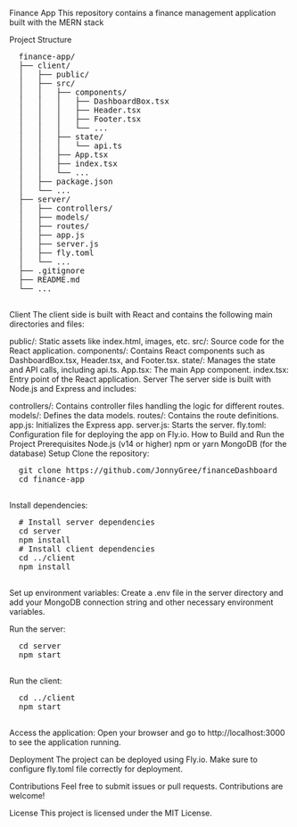 Finance App
This repository contains a finance management application built with the MERN stack

  Project Structure
  <pre>
  finance-app/
  ├── client/
  │   ├── public/
  │   ├── src/
  │   │   ├── components/
  │   │   │   ├── DashboardBox.tsx
  │   │   │   ├── Header.tsx
  │   │   │   ├── Footer.tsx
  │   │   │   └── ...
  │   │   ├── state/
  │   │   │   └── api.ts
  │   │   ├── App.tsx
  │   │   ├── index.tsx
  │   │   └── ...
  │   ├── package.json
  │   └── ...
  ├── server/
  │   ├── controllers/
  │   ├── models/
  │   ├── routes/
  │   ├── app.js
  │   ├── server.js
  │   ├── fly.toml
  │   └── ...
  ├── .gitignore
  ├── README.md
  └── ...
  </pre>

Client
The client side is built with React and contains the following main directories and files:

public/: Static assets like index.html, images, etc.
src/: Source code for the React application.
components/: Contains React components such as DashboardBox.tsx, Header.tsx, and Footer.tsx.
state/: Manages the state and API calls, including api.ts.
App.tsx: The main App component.
index.tsx: Entry point of the React application.
Server
The server side is built with Node.js and Express and includes:

controllers/: Contains controller files handling the logic for different routes.
models/: Defines the data models.
routes/: Contains the route definitions.
app.js: Initializes the Express app.
server.js: Starts the server.
fly.toml: Configuration file for deploying the app on Fly.io.
How to Build and Run the Project
Prerequisites
Node.js (v14 or higher)
npm or yarn
MongoDB (for the database)
Setup
Clone the repository:

  <pre>
  git clone https://github.com/JonnyGree/financeDashboard
  cd finance-app
  </pre>

Install dependencies:

  <pre>
  # Install server dependencies
  cd server
  npm install
  # Install client dependencies
  cd ../client
  npm install
  </pre>

Set up environment variables:
Create a .env file in the server directory and add your MongoDB connection string and other necessary environment variables.

Run the server:

  <pre>
  cd server
  npm start
  </pre>

Run the client:

  <pre>
  cd ../client
  npm start
  </pre>

Access the application:
Open your browser and go to http://localhost:3000 to see the application running.

Deployment
The project can be deployed using Fly.io. Make sure to configure fly.toml file correctly for deployment.

Contributions
Feel free to submit issues or pull requests. Contributions are welcome!

License
This project is licensed under the MIT License.


